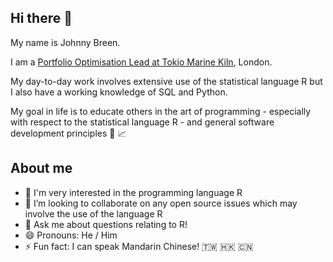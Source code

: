 ## Hi there 👋

My name is Johnny Breen. 

I am a [Portfolio Optimisation Lead at Tokio Marine Kiln](https://www.linkedin.com/in/johnnybreen/), London.

My day-to-day work involves extensive use of the statistical language R but I also have a working knowledge of SQL and Python.

My goal in life is to educate others in the art of programming - especially with respect to the statistical language R - and general software development principles 🔭 📈

## About me

- 🔭 I'm very interested in the programming language R
- 👯 I’m looking to collaborate on any open source issues which may involve the use of the language R
- 💬 Ask me about questions relating to R!
- 😄 Pronouns: He / Him
- ⚡ Fun fact: I can speak Mandarin Chinese! 🇹🇼 🇭🇰 🇨🇳
